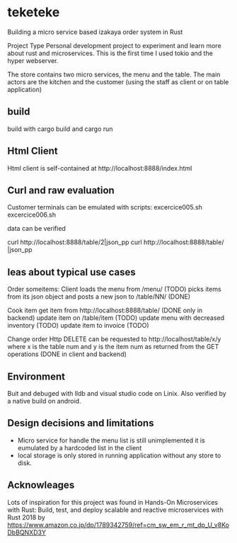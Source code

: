 # teketeke
Building a micro service based izakaya order system in Rust

Project Type
Personal development project to experiment and learn more about rust and microservices. This is the first time I used tokio and the hyper webserver.

The store contains two micro services, the menu and the table. The main actors are the kitchen and the customer (using the staff as client or on table application)

## build
build with cargo build and cargo run
 
## Html Client
Html client is self-contained at http://localhost:8888/index.html

## Curl and raw evaluation
Customer terminals can be emulated with  scripts:
    excercice005.sh
    excercice006.sh

data can be verified

curl http://localhost:8888/table/2|json_pp 
curl http://localhost:8888/table/ |json_pp 

## Ieas about typical use cases
Order someitems:
Client loads the menu from /menu/ (TODO) picks items from its json object and posts a new json to /table/NN/  (DONE)

Cook item
get item from http://localhost:8888/table/ (DONE only in backend)
update item on /table/item (TODO)
update menu with decreased inventory (TODO)
update item to invoice (TODO)

Change order
Http DELETE can be requested to http://localhost/table/x/y where x is the table num and y is the item num as returned from the GET operations (DONE in client and backend)

## Environment
Buit and debuged with lldb and visual studio code on Linix. Also verified by a native build on android.

## Design decisions and limitations
* Micro service for handle the menu list is still unimplemented it is eumulated by a hardcoded list in the client
* local storage is only stored in running application without any store to disk.

## Acknowleages
Lots of inspiration for this project was found in 
Hands-On Microservices with Rust: Build, test, and deploy scalable and reactive microservices with Rust 2018
by https://www.amazon.co.jp/dp/1789342759/ref=cm_sw_em_r_mt_dp_U_v8KoDbBQNXD3Y
